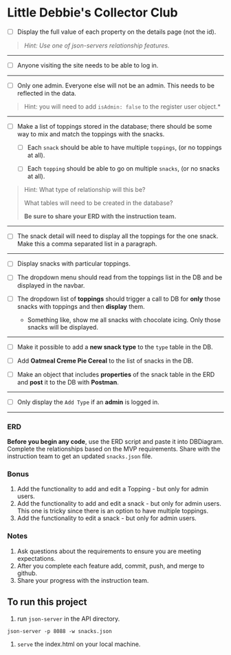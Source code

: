 
# Little Debbie's Collector Club
- [ ] Display the full value of each property on the details page (not the id). 
> *Hint: Use one of json-servers relationship features.*
***
- [ ] Anyone visiting the site needs to be able to log in.
***
- [ ] Only one admin.  Everyone else will not be an admin.  This needs to be reflected in the data.
> Hint: you will need to add `isAdmin: false` to the register user object.* 
***
- [ ] Make a list of toppings stored in the database; there should be some way to mix and match the toppings with the snacks.

    - [ ] Each `snack` should be able to have multiple `toppings`, (or no toppings at all).

    - [ ] Each `topping` should be able to go on multiple `snacks`, (or no snacks at all).

> Hint: What type of relationship will this be?
>
> What tables will need to be created in the database?
>
> **Be sure to share your ERD with the instruction team.**
***
- [ ] The snack detail will need to display all the toppings for the one snack. Make this a comma separated list in a paragraph.
***
- [ ] Display snacks with particular toppings.

- [ ] The dropdown menu should read from the toppings list in the DB and be displayed in the navbar.

- [ ] The dropdown list of **toppings** should trigger a call to DB for **only** those snacks with toppings and then **display** them.
    - Something like, show me all snacks with chocolate icing.  Only those snacks will be displayed.
***
- [ ] Make it possible to add a **new snack type** to the `type` table in the DB.

- [ ] Add **Oatmeal Creme Pie Cereal** to the list of snacks in the DB. 

- [ ] Make an object that includes **properties** of the snack table in the ERD and **post** it to the DB with **Postman**.
***
- [ ] Only display the `Add Type` if an **admin** is logged in.
***
### ERD
**Before you begin any code**, use the ERD script and paste it into DBDiagram. Complete the relationships based on the MVP requirements. Share with the instruction team to get an updated `snacks.json` file.

### Bonus
1. Add the functionality to add and edit a Topping - but only for admin users.
1. Add the functionality to add and edit a snack - but only for admin users. This one is tricky since there is an option to have multiple toppings.
1. Add the functionality to edit a snack - but only for admin users. 

### Notes
1. Ask questions about the requirements to ensure you are meeting expectations.
1. After you complete each feature add, commit, push, and merge to github.
1. Share your progress with the instruction team.

## To run this project
1. run `json-server` in the API directory.
```
json-server -p 8088 -w snacks.json
```
1. `serve` the index.html on your local machine.
